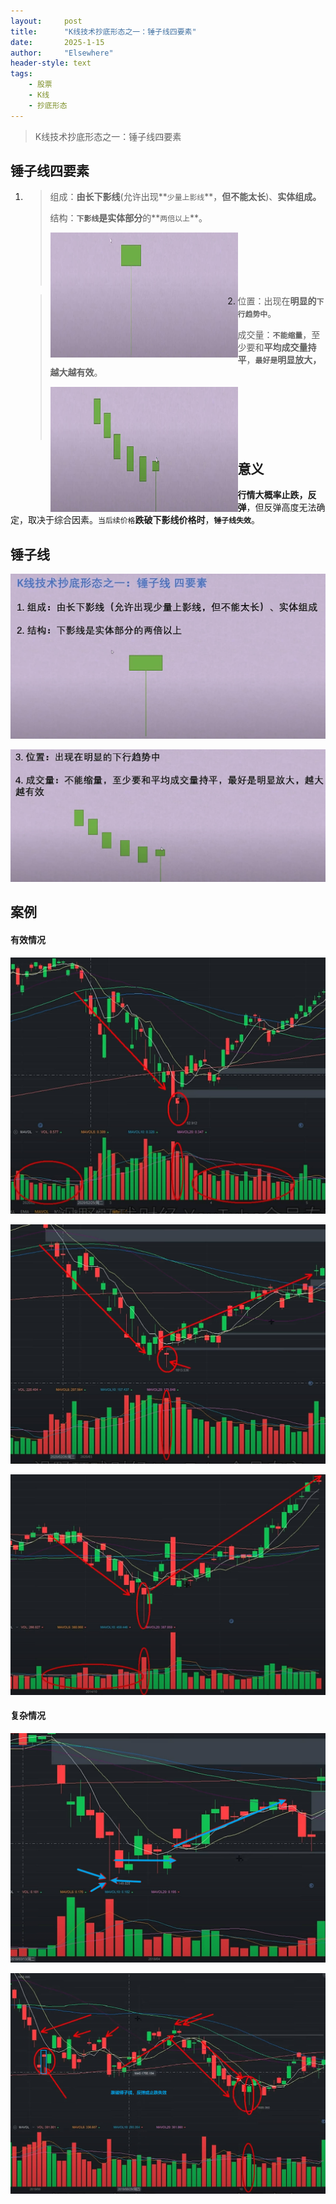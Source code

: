 ```yaml
---
layout: 	post
title: 		"K线技术抄底形态之一：锤子线四要素"
date:       2025-1-15
author: 	"Elsewhere"
header-style: text
tags:
    - 股票
    - K线 
    - 抄底形态 
---
```


> K线技术抄底形态之一：锤子线四要素



## 锤子线四要素
1. > 组成：**由长下影线**(允许出现**`少量上影线`**，**但不能太长**)、**实体组成。**
   >
   > 结构：**`下影线`**是**实体部分**的**`两倍以上`**。
   >
   > <img src="/img/2025/01-15-16/11-1.jpg" width = "300" height = "200"  align=left />
   >
   > <br><br><br><br><br>

2. > 位置：出现在**明显的`下行趋势中`**。
   >
   > 成交量：**`不能缩量`**，至少要和**平均成交量持平**，**`最好是`明显放大，越大越有效**。
   >
   > <img src="/img/2025/01-15-16/22-1.jpg" width = "300" height = "200"  align=left />
   >
   > <br><br><br><br><br>



## 意义

**行情大概率止跌，反弹**，但反弹高度无法确定，取决于综合因素。`当后续价格`**跌破下影线价格时**，**`锤子线失效`**。

## 锤子线

![img](/img/2025/01-15-16/11.jpg)

![img](/img/2025/01-15-16/22.jpg)

## 案例

#### 有效情况

![img](/img/2025/01-15-16/33.jpg)

![img](/img/2025/01-15-16/44.jpg)

![img](/img/2025/01-15-16/55.jpg)



#### 复杂情况

![img](/img/2025/01-15-16/66.jpg)

![img](/img/2025/01-15-16/77.jpg)
